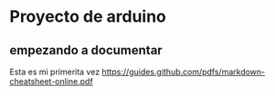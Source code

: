 #  Proyecto de arduino
## empezando a documentar 
Esta es mi primerita vez
https://guides.github.com/pdfs/markdown-cheatsheet-online.pdf
